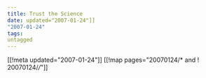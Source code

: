 ```yaml
---
title: Trust the Science
date: updated="2007-01-24"]]
"2007-01-24"
tags:
untagged
---
```

[[!meta updated="2007-01-24"]]
[[!map pages="20070124/* and ! 20070124/*/*"]]
